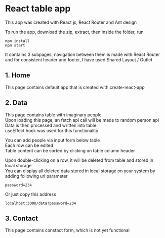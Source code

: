 # React table app
This app was created with React js, React Router and Ant design

To run the app, download the zip, extract,  then inside the folder, run

    npm install
    npm start

It contains 3 subpages, navigation between them is made with React Router and for consistent header and footer, I have used Shared Layout / Outlet

## 1. Home
  This page contains default app that is created with create-react-app

## 2. Data
  This page contains table with imaginary people  
  Upon loading this page, an fetch api call will be made to random person api  
  Data is then processed and written into table  
  useEffect hook was used for this functionality  


  You can add people via input form below table  
  Each row can be edited  
  Table content can be sorted by clicking on table column header  


  Upon double-clicking on a row, it will be deleted from table and stored in local storage  
  You can display all deleted data stored in local storage on your system by adding following url parameter  

    password=234
    
  Or just copy this address

    localhost:3000/data?password=234

## 3. Contact
This page contains constact form, which is not yet functional

